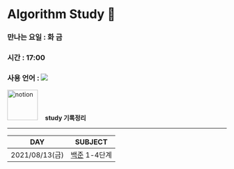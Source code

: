 # Algorithm Study 📖

### 만나는 요일 : 화 금
### 시간 : 17:00
### 사용 언어 : <img src="https://img.shields.io/badge/Python-3766AB?style=square&logo=Python&logoColor=white"/></a>

[<img width="70" alt="notion" src="https://user-images.githubusercontent.com/50203674/129452677-0a54ea58-17ad-4769-8814-aa6b1f663888.png">](https://pastoral-kryptops-7c4.notion.site/algo-study-d8312444e6524cbfa960e7fc0b0f20cb)  **ㅤstudy 기록정리**

---

| DAY | SUBJECT |
| :--: | :--: |
| 2021/08/13(금) | [백준](https://www.acmicpc.net/step) 1-4단계 |
